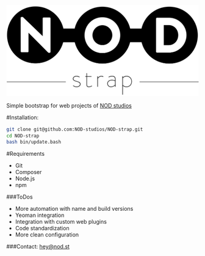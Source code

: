 ![NODstrap](/img/logo.strap.png?raw=true "NODstrap")

Simple bootstrap for web projects of [NOD studios](http://nod.st)

#Installation:
```bash
git clone git@github.com:NOD-studios/NOD-strap.git
cd NOD-strap
bash bin/update.bash
```

#Requirements
- Git
- Composer
- Node.js
- npm

###ToDos
- More automation with name and build versions
- Yeoman integration
- Integration with custom web plugins
- Code standardization
- More clean configuration

###Contact:
[hey@nod.st](mailto:hey@nod.st)
